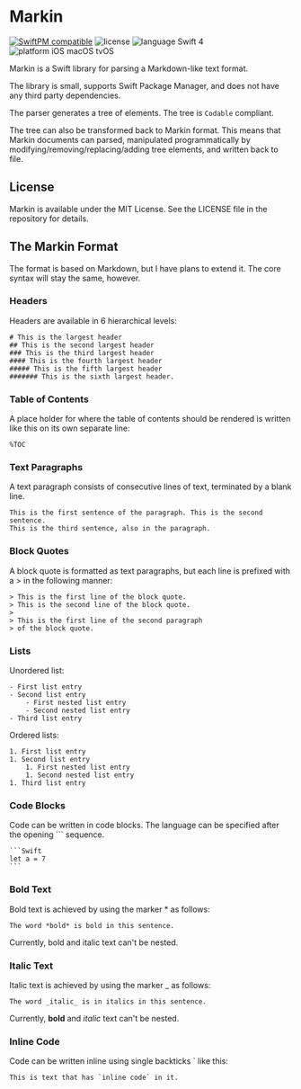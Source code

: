 # Markin

[![SwiftPM compatible](https://img.shields.io/badge/SwiftPM-compatible-4BC51D.svg?style=flat)](https://swift.org/package-manager/) ![license](https://img.shields.io/badge/license-MIT-blue.svg) ![language Swift 4](https://img.shields.io/badge/language-Swift%204-orange.svg) ![platform iOS macOS tvOS](https://img.shields.io/badge/platform-iOS%20%7C%20tvOS%20%7C%20macOS-lightgrey.svg)

Markin is a Swift library for parsing a Markdown-like text format.

The library is small, supports Swift Package Manager, and does not have any third party dependencies.

The parser generates a tree of elements. The tree is `Codable` compliant.

The tree can also be transformed back to Markin format. This means that Markin documents can parsed, manipulated programmatically by modifying/removing/replacing/adding tree elements, and written back to file.

## License

Markin is available under the MIT License. See the LICENSE file in the repository for details.

## The Markin Format

The format is based on Markdown, but I have plans to extend it. The core syntax will stay the same, however.

### Headers

Headers are available in 6 hierarchical levels:

```
# This is the largest header
## This is the second largest header
### This is the third largest header
#### This is the fourth largest header
##### This is the fifth largest header
####### This is the sixth largest header.
```

### Table of Contents

A place holder for where the table of contents should be rendered is written like this on its own separate line:

```
%TOC
```

### Text Paragraphs

A text paragraph consists of consecutive lines of text, terminated by a blank line.

```
This is the first sentence of the paragraph. This is the second sentence.
This is the third sentence, also in the paragraph.
```

### Block Quotes

A block quote is formatted as text paragraphs, but each line is prefixed with a > in the following manner:

```
> This is the first line of the block quote.
> This is the second line of the block quote.
>
> This is the first line of the second paragraph
> of the block quote.
```

### Lists

Unordered list:

```
- First list entry
- Second list entry
    - First nested list entry
    - Second nested list entry
- Third list entry
```

Ordered lists:

```
1. First list entry
1. Second list entry
    1. First nested list entry
    1. Second nested list entry
1. Third list entry
```

### Code Blocks

Code can be written in code blocks. The language can be specified after the opening ``` sequence.

<pre><code>```Swift
let a = 7
```</code></pre>

### Bold Text

Bold text is achieved by using the marker \* as follows:

```
The word *bold* is bold in this sentence.
```

Currently, bold and italic text can't be nested.

### Italic Text

Italic text is achieved by using the marker \_ as follows:

```
The word _italic_ is in italics in this sentence.
```

Currently, **bold** and _italic_ text can't be nested.

### Inline Code

Code can be written inline using single backticks \` like this:

```
This is text that has `inline code` in it.
```
